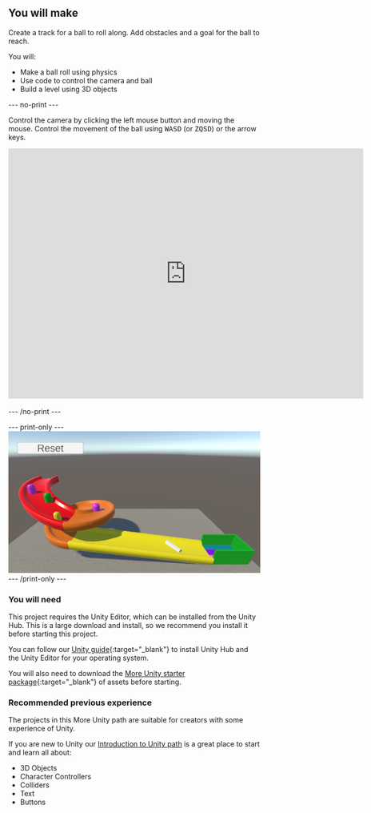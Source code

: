 ## You will make

Create a track for a ball to roll along. Add obstacles and a goal for the ball to reach.

You will:

+ Make a ball roll using physics
+ Use code to control the camera and ball
+ Build a level using 3D objects

--- no-print ---

Control the camera by clicking the left mouse button and moving the mouse. Control the movement of the ball using <kbd>WASD</kbd> (or <kbd>ZQSD</kbd>) or the arrow keys. 

<iframe allowtransparency="true" width="710" height="500" src="https://raspberrypilearning.github.io/unity-webgl/RainbowRun" scrolling="no" frameborder="0"></iframe>

--- /no-print ---

--- print-only ---
![Complete project](images/showcase_static.png)
--- /print-only ---


### You will need

This project requires the Unity Editor, which can be installed from the Unity Hub. This is a large download and install, so we recommend you install it before starting this project.

You can follow our [Unity guide](https://projects.raspberrypi.org/en/projects/unity-guide){:target="_blank"} to install Unity Hub and the Unity Editor for your operating system.

You will also need to download the [More Unity starter package](https://rpf.io/p/en/rainbow-run-go){:target="_blank"} of assets before starting.


### Recommended previous experience

The projects in this More Unity path are suitable for creators with some experience of Unity. 

If you are new to Unity our [Introduction to Unity path](https://projects.raspberrypi.org/en/raspberrypi/unity-intro) is a great place to start and learn all about: 
+ 3D Objects
+ Character Controllers
+ Colliders
+ Text
+ Buttons

